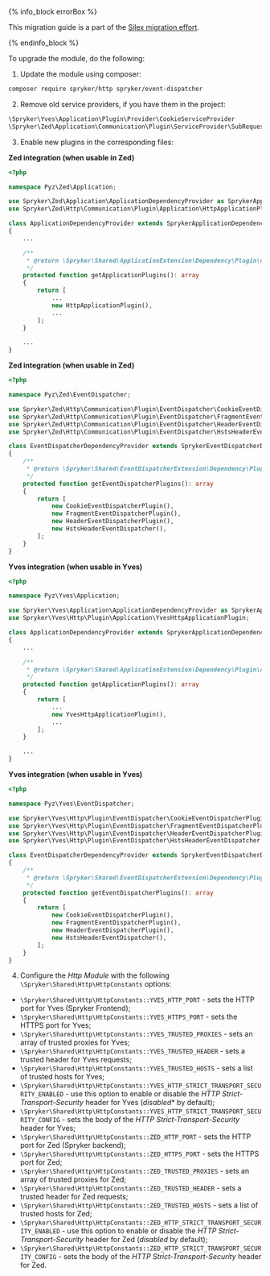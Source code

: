

{% info_block errorBox %}

This migration guide is a part of the [Silex migration effort](/docs/dg/dev/upgrade-and-migrate/silex-replacement/silex-replacement.html).

{% endinfo_block %}

To upgrade the module, do the following:

1. Update the module using composer:

```bash
composer require spryker/http spryker/event-dispatcher
```

2. Remove old service providers, if you have them in the project:

```php
\Spryker\Yves\Application\Plugin\Provider\CookieServiceProvider
\Spryker\Zed\Application\Communication\Plugin\ServiceProvider\SubRequestServiceProvider
```

3. Enable new plugins in the corresponding files:

**Zed integration (when usable in Zed)**

```php
<?php

namespace Pyz\Zed\Application;

use Spryker\Zed\Application\ApplicationDependencyProvider as SprykerApplicationDependencyProvider;
use Spryker\Zed\Http\Communication\Plugin\Application\HttpApplicationPlugin;

class ApplicationDependencyProvider extends SprykerApplicationDependencyProvider
{
	...

	/**
     * @return \Spryker\Shared\ApplicationExtension\Dependency\Plugin\ApplicationPluginInterface[]
     */
    protected function getApplicationPlugins(): array
	{
		return [
			...
			new HttpApplicationPlugin(),
   			...
		];
	}

	...
}
```

**Zed integration (when usable in Zed)**

```php
<?php

namespace Pyz\Zed\EventDispatcher;

use Spryker\Zed\Http\Communication\Plugin\EventDispatcher\CookieEventDispatcherPlugin;
use Spryker\Zed\Http\Communication\Plugin\EventDispatcher\FragmentEventDispatcherPlugin;
use Spryker\Zed\Http\Communication\Plugin\EventDispatcher\HeaderEventDispatcherPlugin;
use Spryker\Zed\Http\Communication\Plugin\EventDispatcher\HstsHeaderEventDispatcher;

class EventDispatcherDependencyProvider extends SprykerEventDispatcherDependencyProvider
{
    /**
     * @return \Spryker\Shared\EventDispatcherExtension\Dependency\Plugin\EventDispatcherPluginInterface[]
     */
    protected function getEventDispatcherPlugins(): array
    {
        return [
            new CookieEventDispatcherPlugin(),
            new FragmentEventDispatcherPlugin(),
            new HeaderEventDispatcherPlugin(),
            new HstsHeaderEventDispatcher(),
        ];
    }
}
```

**Yves integration (when usable in Yves)**

```php
<?php

namespace Pyz\Yves\Application;

use Spryker\Yves\Application\ApplicationDependencyProvider as SprykerApplicationDependencyProvider;
use Spryker\Yves\Http\Plugin\Application\YvesHttpApplicationPlugin;

class ApplicationDependencyProvider extends SprykerApplicationDependencyProvider
{
	...

	/**
     * @return \Spryker\Shared\ApplicationExtension\Dependency\Plugin\ApplicationPluginInterface[]
     */
    protected function getApplicationPlugins(): array
	{
		return [
			...
			new YvesHttpApplicationPlugin(),
   			...
		];
	}

	...
}
```

**Yves integration (when usable in Yves)**

```php
<?php

namespace Pyz\Yves\EventDispatcher;

use Spryker\Yves\Http\Plugin\EventDispatcher\CookieEventDispatcherPlugin;
use Spryker\Yves\Http\Plugin\EventDispatcher\FragmentEventDispatcherPlugin;
use Spryker\Yves\Http\Plugin\EventDispatcher\HeaderEventDispatcherPlugin;
use Spryker\Yves\Http\Plugin\EventDispatcher\HstsHeaderEventDispatcher;

class EventDispatcherDependencyProvider extends SprykerEventDispatcherDependencyProvider
{
    /**
     * @return \Spryker\Shared\EventDispatcherExtension\Dependency\Plugin\EventDispatcherPluginInterface[]
     */
    protected function getEventDispatcherPlugins(): array
    {
        return [
            new CookieEventDispatcherPlugin(),
            new FragmentEventDispatcherPlugin(),
            new HeaderEventDispatcherPlugin(),
            new HstsHeaderEventDispatcher(),
        ];
    }
}
```

4. Configure the *Http Module* with the following `\Spryker\Shared\Http\HttpConstants` options:

- `\Spryker\Shared\Http\HttpConstants::YVES_HTTP_PORT` - sets the HTTP port for Yves (Spryker Frontend);
- `\Spryker\Shared\Http\HttpConstants::YVES_HTTPS_PORT` - sets the HTTPS port for Yves;
- `\Spryker\Shared\Http\HttpConstants::YVES_TRUSTED_PROXIES` - sets an array of trusted proxies for Yves;
- `\Spryker\Shared\Http\HttpConstants::YVES_TRUSTED_HEADER` - sets a trusted header for Yves requests;
- `\Spryker\Shared\Http\HttpConstants::YVES_TRUSTED_HOSTS` - sets a list of trusted hosts for Yves;
- `\Spryker\Shared\Http\HttpConstants::YVES_HTTP_STRICT_TRANSPORT_SECURITY_ENABLED` - use this option to enable or disable the *HTTP Strict-Transport-Security* header for Yves (*disabled** by default);
- `\Spryker\Shared\Http\HttpConstants::YVES_HTTP_STRICT_TRANSPORT_SECURITY_CONFIG` - sets the body of the *HTTP Strict-Transport-Security* header for Yves;
- `\Spryker\Shared\Http\HttpConstants::ZED_HTTP_PORT` - sets the HTTP port for Zed (Spryker backend);
- `\Spryker\Shared\Http\HttpConstants::ZED_HTTPS_PORT` - sets the HTTPS port for Zed;
- `\Spryker\Shared\Http\HttpConstants::ZED_TRUSTED_PROXIES` - sets an array of trusted proxies for Zed;
- `\Spryker\Shared\Http\HttpConstants::ZED_TRUSTED_HEADER` - sets a trusted header for Zed requests;
- `\Spryker\Shared\Http\HttpConstants::ZED_TRUSTED_HOSTS` - sets a list of trusted hosts for Zed;
- `\Spryker\Shared\Http\HttpConstants::ZED_HTTP_STRICT_TRANSPORT_SECURITY_ENABLED` - use this option to enable or disable the *HTTP Strict-Transport-Security* header for Zed (*disabled* by default);
- `\Spryker\Shared\Http\HttpConstants::ZED_HTTP_STRICT_TRANSPORT_SECURITY_CONFIG` - sets the body of the *HTTP Strict-Transport-Security* header for Zed.
